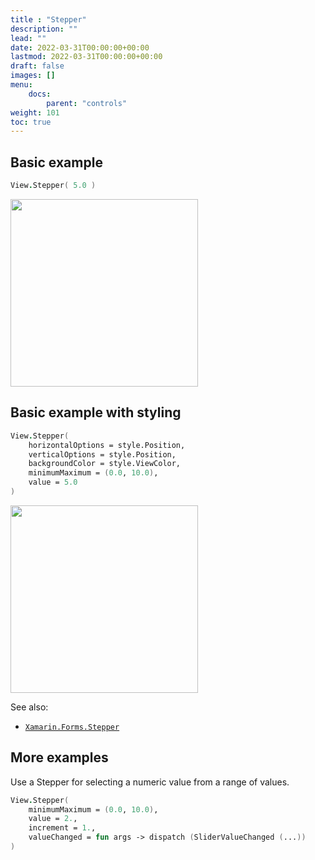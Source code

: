 ```yaml
---
title : "Stepper"
description: ""
lead: ""
date: 2022-03-31T00:00:00+00:00
lastmod: 2022-03-31T00:00:00+00:00
draft: false
images: []
menu:
    docs:
        parent: "controls"
weight: 101
toc: true
---
```


## Basic example

```fs
View.Stepper( 5.0 )
```

<img src="images/view/Stepper-adr-basic.png" width="300">

## Basic example with styling

```fs
View.Stepper(
    horizontalOptions = style.Position,
    verticalOptions = style.Position,
    backgroundColor = style.ViewColor,
    minimumMaximum = (0.0, 10.0),
    value = 5.0
)
```

<img src="images/view/Stepper-adr-styled.png" width="300">

See also:

* [`Xamarin.Forms.Stepper`](https://docs.microsoft.com/en-us/dotnet/api/Xamarin.Forms.Stepper)

## More examples

Use a Stepper for selecting a numeric value from a range of values.

```fs
View.Stepper(
    minimumMaximum = (0.0, 10.0),
    value = 2.,
    increment = 1.,
    valueChanged = fun args -> dispatch (SliderValueChanged (...))
)
```
